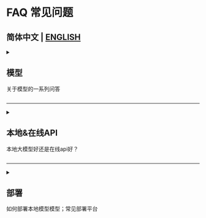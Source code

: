 # FAQ 常见问题
## 简体中文  | [ENGLISH](README_en.md)

 <details>
 <summary>  
  
 ## 模型
 关于模型的一系列问答
</summary>

### 1. 最好的翻译模型？ </br>
**没有最好的**翻译模型，只有最适合你的翻译模型：
1. 模型训练**语料**
 - 模型是否使用**你的语言**/**源语料**经过训练？</br>
   德语法语西班牙语等等等等
   - 训练语料是否均匀？大部分模型对于**英文**支持最好（英文数据最多），别的语言质量则取决于训练数据数量与质量/训练方式与技术

-------

### 2. 模型是否使用***高质量语料**/ **特定语料**？
- **特定语料**一般存在于已微调模型，例如根据视觉小说（vn）；新闻；网络文章；学术文献；代码等微调</br>
        根据其微调语料微调语料的**特定类别**和**语种**，模型会大幅增强相关方面能力，但同时削弱其他方面能力；
  - 例如（微调）语料聚焦于视觉小说，则其新闻/学术翻译方面能力会减弱；</br>
    社区微调模型（例如尾缀带-JP）一般是用日语数据进行微调，会显著加强EN-JP能力，但针对性微调通常会削弱其他所有语言的能力
    - 因其训练语料在不同语言上的不均衡及模型容量/分词问题; 基底模型多语言语料越少，模型越小，这种现象越明显

--------

### 3. 模型规模
- 模型规模×数据×算力越大，通常效果越好 (scaling law)
  - 例如Qwen3-4B<Qwen3-8B<Qwen3-14B<Qwen3-32B
  - [**LLM显存使用表**](OtherModels_gguf.md)

-------

### 4. 模型名称解释
例如 **Qwen3-8B-Thinking-2507-abliterated-Q8_0-gguf** </br>
（模型并不存在，仅为举例）</br>

  - **Qwen3**: 基底模型系列名称
    
  - **8B**：模型参数大小，常见为4B±；8B±；14B±；30B±；70B±；100B+
    - **MoE**架构模型（例如30B-A3B) 30B为总参数，A3B仅为活跃参数
    - 不同参数对应显存使用量请看下文 **量化与GPU显存对照举例**
      
  - **Thinking**: 模型为或具有thinking mode（思维模型），并非所有思维模型都会标注
  
  - **2507**：时间版本号（2025/07），通常为小版本更新
  
  - **abliterated**: 去安全审核的一种方式，通常意味着此微调模型已去审核
    - 常见还有 uncensored; NFSW; amoral（不一定为尾缀）等
   
  - **Q8_0 (gguf)**: llama.cpp的量化方式， 具体请查看链接或下文
    - [**LLM显存使用表**](OtherModels_gguf.md)
      -  **量化与GPU显存对照举例**
      - **GGUF量化类型与相对质量**
 
     

</details>

---------

<details>
<summary>  

 ## 本地&在线API
 本地大模型好还是在线api好？
</summary>

### 1. 在线api是什么
在线api本质就是服务器提供商使用其服务器运行模型，并通过端口，网络流式传输到你的电脑。</br>
本质仍是本地模型在GPU服务器上运行,只是需要通过网络为用户提供服务

### 2. 本地vs在线
[如何选择LLM？在线 VS 本地](https://github.com/CYBIRD-D/How-to-Choose-your-LLM-Model-for-translation/blob/main/README.md#%E5%A6%82%E4%BD%95%E9%80%89%E6%8B%A9llm%E5%9C%A8%E7%BA%BF-vs-%E6%9C%AC%E5%9C%B0)


</details>

---------

<details>
<summary>  
  
 ## 部署
 如何部署本地模型模型；常见部署平台
</summary>

1. 常见[**本地部署平台**](https://github.com/CYBIRD-D/How-to-Choose-your-LLM-Model-for-translation/tree/main#%E9%83%A8%E7%BD%B2%E6%9C%AC%E5%9C%B0%E6%A8%A1%E5%9E%8B)有：
- [**LM Studio**](https://lmstudio.ai/docs/app/basics)
  - 可以直接在[huggingface](https://huggingface.co/models)搜索模型，复制模型名字再在LM studio下载

- [**Ollama**](https://docs.ollama.com/quickstart)
  - 需要对命令行/代码的基本理解</br>

-------

2. 常见**在线部署平台**
- 免费？请查看[**Free LLM API**](Freellmapi.md)

- **付费**中间平台
  -  [Huggingface](https://huggingface.co/docs/inference-endpoints/index)
  -  [OpenRouter](https://openrouter.ai/docs/quickstart)



</details>
